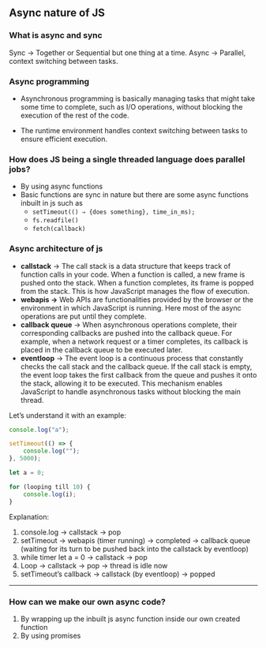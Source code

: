 ## Async nature of JS

### What is async and sync
Sync → Together or Sequential but one thing at a time.
Async → Parallel, context switching between tasks.

### Async programming 
- Asynchronous programming is basically managing tasks that might take some time to complete, such as I/O operations, without blocking the execution of the rest of the code. 

- The runtime environment handles context switching between tasks to ensure efficient execution.

### How does JS being a single threaded language does parallel jobs?

- By using async functions
- Basic functions are sync in nature but there are some async functions inbuilt in js such as
    - `setTimeout(() ⇒ {does something}, time_in_ms);`
    - `fs.readfile()`
    - `fetch(callback)`

### Async architecture of js

- **callstack** → The call stack is a data structure that keeps track of function calls in your code. When a function is called, a new frame is pushed onto the stack. When a function completes, its frame is popped from the stack. This is how JavaScript manages the flow of execution.
- **webapis →** Web APIs are functionalities provided by the browser or the environment in which JavaScript is running. Here most of the async operations are put until they complete.
- **callback queue** → When asynchronous operations complete, their corresponding callbacks are pushed into the callback queue. For example, when a network request or a timer completes, its callback is placed in the callback queue to be executed later.
- **eventloop** → The event loop is a continuous process that constantly checks the call stack and the callback queue. If the call stack is empty, the event loop takes the first callback from the queue and pushes it onto the stack, allowing it to be executed. This mechanism enables JavaScript to handle asynchronous tasks without blocking the main thread.

Let’s understand it with an example:

```jsx
console.log("a");

setTimeout(() => {
	console.log("");
}, 5000);

let a = 0;

for (looping till 10) {
	console.log(i);
}
```

Explanation: 

1. console.log → callstack → pop
2. setTimeout → webapis (timer running) → completed → callback queue (waiting for its turn to be pushed back into the callstack by eventloop)
3. while timer let a = 0 → callstack → pop
4. Loop → callstack → pop → thread is idle now
5. setTimeout’s callback → callstack (by eventloop) → popped

---

### How can we make our own async code?

1. By wrapping up the inbuilt js async function inside our own created function
2. By using promises 